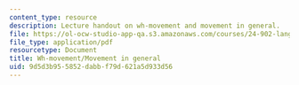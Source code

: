 ```yaml
---
content_type: resource
description: Lecture handout on wh-movement and movement in general.
file: https://ol-ocw-studio-app-qa.s3.amazonaws.com/courses/24-902-language-and-its-structure-ii-syntax-fall-2003/9d5d3b955852dabbf79d621a5d933d56_1124_handout_2.pdf
file_type: application/pdf
resourcetype: Document
title: Wh-movement/Movement in general
uid: 9d5d3b95-5852-dabb-f79d-621a5d933d56
---
```

